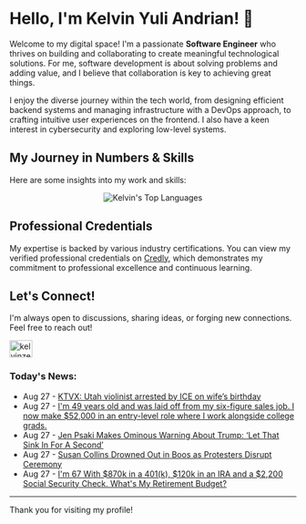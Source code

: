 # Hello, I'm Kelvin Yuli Andrian! 👋

Welcome to my digital space! I'm a passionate **Software Engineer** who thrives on building and collaborating to create meaningful technological solutions. For me, software development is about solving problems and adding value, and I believe that collaboration is key to achieving great things.

I enjoy the diverse journey within the tech world, from designing efficient backend systems and managing infrastructure with a DevOps approach, to crafting intuitive user experiences on the frontend. I also have a keen interest in cybersecurity and exploring low-level systems.

## My Journey in Numbers & Skills

Here are some insights into my work and skills:

<p align="center">
  <img src="https://github-readme-stats.vercel.app/api/top-langs/?username=kelvinzer0&layout=compact&theme=radical" alt="Kelvin's Top Languages" />
</p>

## Professional Credentials

My expertise is backed by various industry certifications. You can view my verified professional credentials on [Credly](https://www.credly.com/users/kelvin-yuli-andrian/badges), which demonstrates my commitment to professional excellence and continuous learning.

## Let's Connect!

I'm always open to discussions, sharing ideas, or forging new connections. Feel free to reach out!

<p align="left">
    <a href="https://linkedin.com/in/kelvinzero" target="blank"><img align="center" src="https://cdn.jsdelivr.net/npm/simple-icons@3.0.1/icons/linkedin.svg" alt="kelvinzero" height="30" width="40" /></a>
</p>

### Today's News:

<!-- feed start -->
- Aug 27 - [KTVX: Utah violinist arrested by ICE on wife’s birthday](https://www.yahoo.com/news/videos/ktvx-utah-violinist-arrested-ice-154500671.html)
- Aug 27 - [I'm 49 years old and was laid off from my six-figure sales job. I now make $52,000 in an entry-level role where I work alongside college grads.](https://www.yahoo.com/lifestyle/articles/im-49-years-old-laid-145240662.html)
- Aug 27 - [Jen Psaki Makes Ominous Warning About Trump: ‘Let That Sink In For A Second’](https://www.yahoo.com/news/articles/jen-psaki-makes-ominous-warning-143226621.html)
- Aug 27 - [Susan Collins Drowned Out in Boos as Protesters Disrupt Ceremony](https://www.yahoo.com/news/articles/protesters-pelt-chants-shame-susan-130504025.html)
- Aug 27 - [I'm 67 With $870k in a 401(k), $120k in an IRA and a $2,200 Social Security Check. What's My Retirement Budget?](https://finance.yahoo.com/news/im-67-870k-401-k-123500319.html)
<!-- feed end -->

---

Thank you for visiting my profile!
